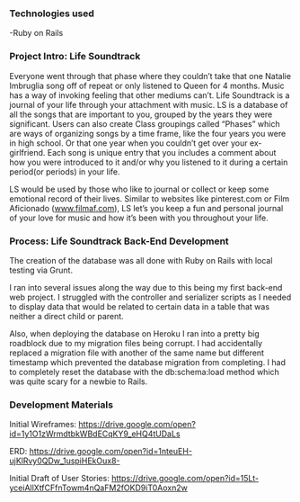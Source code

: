 ### Technologies used
-Ruby on Rails

### Project Intro: Life Soundtrack
Everyone went through that phase where they couldn’t take that one Natalie Imbruglia song off of repeat or only listened to Queen for 4 months. Music has a way of invoking feeling that other mediums can’t. Life Soundtrack is a journal of your life through your attachment with music. LS is a database of all the songs that are important to you, grouped by the years they were significant. Users can also create Class groupings called “Phases” which are ways of organizing songs by a time frame, like the four years you were in high school. Or that one year when you couldn’t get over your ex-girlfriend. Each song is unique entry that you includes a comment about how you were introduced to it and/or why you listened to it during a certain period(or periods) in your life.

LS would be used by those who like to journal or collect or keep some emotional record of their lives. Similar to websites like pinterest.com or Film Aficionado (www.filmaf.com), LS let’s you keep a fun and personal journal of your love for music and how it’s been with you throughout your life.

### Process: Life Soundtrack Back-End Development
The creation of the database was all done with Ruby on Rails with local testing via Grunt.

I ran into several issues along the way due to this being my first back-end web project. I struggled with the controller and serializer scripts as I needed to display data that would be related to certain data in a table that was neither a direct child or parent.

Also, when deploying the database on Heroku I ran into a pretty big roadblock due to my migration files being corrupt. I had accidentally replaced a migration file with another of the same name but different timestamp which prevented the database migration from completing. I had to completely reset the database with the db:schema:load method which was quite scary for a newbie to Rails.

### Development Materials
Initial Wireframes:
https://drive.google.com/open?id=1y1O1zWrmdtbkWBdECqKY9_eHQ4tUDaLs

ERD:
https://drive.google.com/open?id=1nteuEH-ujKlRvy0QDw_1uspiHEkOux8-

Initial Draft of User Stories:
https://drive.google.com/open?id=15Lt-yceiAllXtfCFfnTowm4nQaFM2fOKD9iT0Aoxn2w
